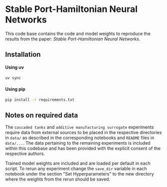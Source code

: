 # Stable Port-Hamiltonian Neural Networks

This code base contains the code and model weights to reproduce the results from the paper: *Stable Port-Hamiltonian Neural Networks*.

## Installation

#### Using uv
```bash
uv sync
```

#### Using pip
```bash
pip install -r requirements.txt
```

## Notes on required data

The `cascaded tanks` and `additive manufacturing surrogate` experiments require data from external sources to be placed in the respective directories in `data/` as described in the corresponding notebooks and `README` files in `data/...`.
The data pertaining to the remaining experiments is included within this codebase and has been provided with the explicit consent of the respective authors.

Trained model weights are included and are loaded per default in each script. To rerun any experiment change the `save_dir` variable in each notebook under the section "Set Hyperparameters" to the new directory where the weights from the rerun should be saved.
